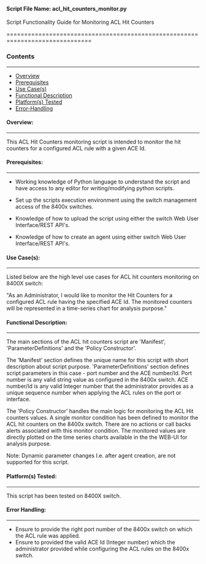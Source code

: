 #### Script File Name: acl\_hit\_counters\_monitor.py

Script Functionality Guide for Monitoring ACL Hit Counters

==============================================================================

### Contents

------------------------------------------------------------------------------
- [Overview](#Overview)
- [Prerequisites](#Prerequisites)
- [Use Case(s)](#Use_Case)
- [Functional Description](#Functional_Description)
- [Platform(s) Tested](#Platform_Tested)
- [Error-Handling](#Error-Handling)


<a id='Overview'></a>
#### Overview:

------------------------------------------------------------------------------
This ACL Hit Counters monitoring script is intended to monitor the hit 
counters for a configured ACL rule with a given ACE Id.

<a id='Prerequisites'></a>
#### Prerequisites:
-----------------------------------------------------------------------------
- Working knowledge of Python language to understand the script and have 
access to any editor for writing/modifying python scripts.

- Set up the scripts execution environment using the switch management access 
of the 8400x switches.

- Knowledge of how to upload the script using either the switch Web User 
Interface/REST API's.

- Knowledge of how to create an agent using either switch Web User 
Interface/REST API's.

<a id='Use_Case'/></a>
#### Use Case(s):

----------------------------------------------------------------------------
Listed below are the high level use cases for ACL hit counters monitoring on 
8400X switch:

"As an Administrator, I would like to monitor the Hit Counters for a 
configured ACL rule having the specified ACE Id. The monitored counters 
will be represented in a time-series chart for analysis purpose."

<a id='Functional_Description'/></a>
#### Functional Description:

-----------------------------------------------------------------------------
The main sections of the ACL hit counters script are 'Manifest',
'ParameterDefinitions' and the 'Policy Constructor'.

The ’Manifest’ section defines the unique name for this script with short 
description about script purpose. 'ParameterDefinitions' section defines 
script parameters in this case - port number and the ACE number/Id. Port 
number is any valid string value as configured in the 8400x switch. ACE
number/Id is any valid Integer number that the administrator provides
as a unique sequence number when applying the ACL rules on the port
or interface.

The 'Policy Constructor' handles the main logic for monitoring the ACL
Hit counters values. A single monitor condition has been defined to
monitor the ACL hit counters on the 8400x switch. There are no actions
or call backs alerts associated with this monitor condition. 
The monitored values are directly plotted on the time series charts 
available in the the WEB-UI for analysis purpose.  

Note: Dynamic parameter changes I.e. after agent creation, are not supported
for this script.

<a id='Platform_Tested'/></a>
#### Platform(s) Tested:

------------------------------------------------------------------------------
This script has been tested on 8400X switch.

<a id='Error-Handling'/></a>
#### Error Handling:

------------------------------------------------------------------------------

- Ensure to provide the right port number of the 8400x switch on which the ACL 
  rule was applied.
- Ensure to provided the valid ACE Id (Integer number) which the administrator 
  provided while configuring the ACL rules on the 8400x switch.
